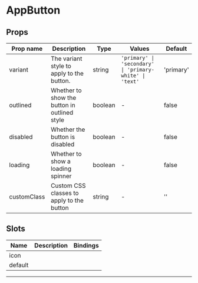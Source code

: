 # AppButton

## Props

| Prop name   | Description                                  | Type    | Values                                                  | Default   |
| ----------- | -------------------------------------------- | ------- | ------------------------------------------------------- | --------- |
| variant     | The variant style to apply to the button.    | string  | `'primary' \| 'secondary' \| 'primary-white' \| 'text'` | 'primary' |
| outlined    | Whether to show the button in outlined style | boolean | -                                                       | false     |
| disabled    | Whether the button is disabled               | boolean | -                                                       | false     |
| loading     | Whether to show a loading spinner            | boolean | -                                                       | false     |
| customClass | Custom CSS classes to apply to the button    | string  | -                                                       | ''        |

## Slots

| Name    | Description | Bindings |
| ------- | ----------- | -------- |
| icon    |             |          |
| default |             |          |

---
